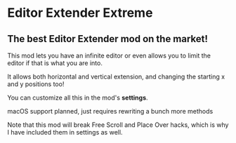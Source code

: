# Editor Extender Extreme

## <cg>The best Editor Extender mod on the market!</c>

This mod lets you have an infinite editor or even allows you to limit the editor if that is what you are into. 

It allows both horizontal and vertical extension, and changing the starting x and y positions too!

You can customize all this in the mod's **<cy>settings</c>**.

<cb>macOS support planned, just requires rewriting a bunch more methods</c>

<cr>Note that this mod will break Free Scroll and Place Over hacks, which is why I have included them in settings as well.</c>
